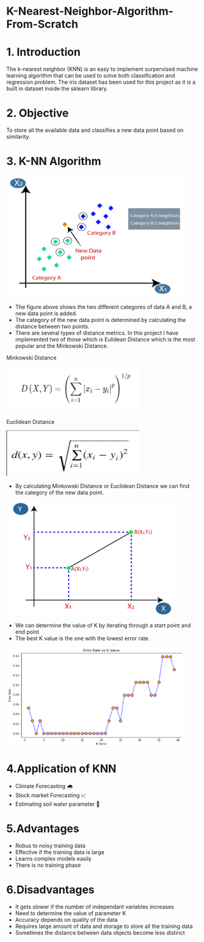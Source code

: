 # K-Nearest-Neighbor-Algorithm-From-Scratch
# 1. Introduction

The k-nearest neighbor (KNN) is an easy to implement surpervised machine learning algorithm that can be used to solve both classification and regression problem. The iris dataset has been used for this project as it is a built in dataset inside the sklearn library.

# 2. Objective

To store all the available data and classifies a new data point based on similarity.

# 3. K-NN Algorithm
<img src="image/1.png" width="460" height="320">

* The figure above shows the two different categores of data A and B, a new data point is added. 
* The category of the new data point is determined by    calculating the distance between two points. 
* There are several types of distance metrics. In this project I have implemented two of those which is Eulidean Distance which is the most popular and the Minkowski Distance.


Minkowski Distance

<img src="image/6.png" width="350" height="120">

Euclidean Distance

<img src="image/3.png" width="350" height="120">

* By calculating Minkowski Distance or Euclidean Distance we can find the category of the new data point.
<img src="image/4.png" width="440" height="300">

* We can determine the value of K by iterating through a start point and end point 
* The best K value is the one with the lowest error rate.

<img src="image/5.png" width="460" height="260">

# 4.Application of KNN

* Climate Forecasting 🌧
* Stock market Forecasting 📈
* Estimating soil water parameter 🌱

# 5.Advantages

* Robus to noisy training data
* Effective if the training data is large
* Learns complex models easily
* There is no training phase


# 6.Disadvantages

* It gets slower if the number of independant variables increases
* Need to determine the value of parameter K
* Accuracy depends on quality of the data
* Requires large amount of data and storage to store all the training data
* Sometimes the distance between data objects become less distinct

